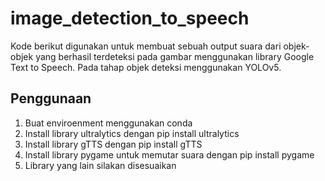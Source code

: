 # image_detection_to_speech
Kode berikut digunakan untuk membuat sebuah output suara dari objek-objek yang berhasil terdeteksi pada gambar menggunakan library Google Text to Speech. Pada tahap objek deteksi menggunakan YOLOv5.

## Penggunaan
1. Buat enviroenment menggunakan conda
2. Install library ultralytics dengan pip install ultralytics
3. Install library gTTS dengan pip install gTTS
4. Install library pygame untuk memutar suara dengan pip install pygame
5. Library yang lain silakan disesuaikan
